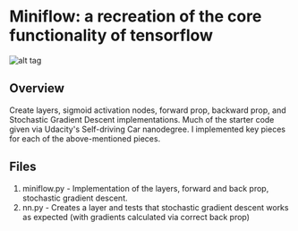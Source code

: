 # Miniflow: a recreation of the core functionality of tensorflow #

![alt tag](./sdc.gif)

## Overview ##
Create layers, sigmoid activation nodes, forward prop, backward prop, and Stochastic Gradient Descent implementations. Much of the starter code given via Udacity's Self-driving Car nanodegree. I implemented key pieces for each of the above-mentioned pieces.


## Files ##
1. miniflow.py - Implementation of the layers, forward and back prop, stochastic gradient descent.
1. nn.py - Creates a layer and tests that stochastic gradient descent works as expected (with gradients calculated via correct back prop)